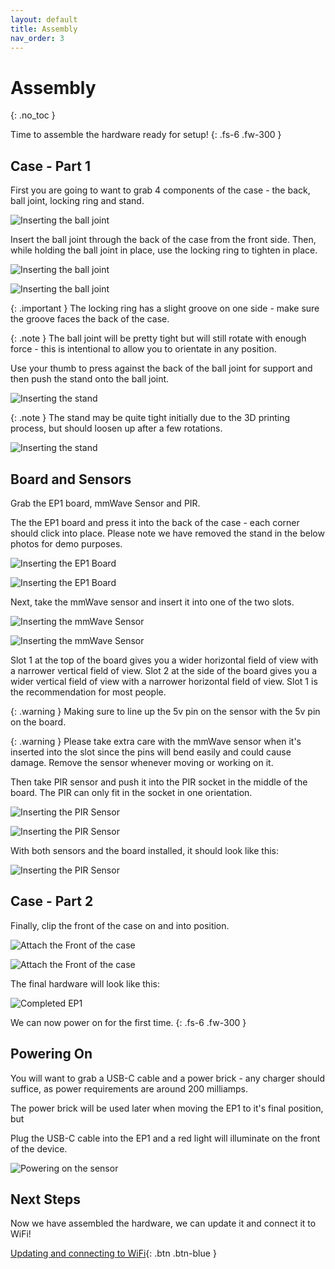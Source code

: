 ```yaml
---
layout: default
title: Assembly
nav_order: 3
---
```


# Assembly

{: .no_toc }

Time to assemble the hardware ready for setup!
{: .fs-6 .fw-300 }

## Case - Part 1

First you are going to want to grab 4 components of the case - the back, ball joint, locking ring and stand.

![Inserting the ball joint](images/assembly-insert-ball-joint-1.jpg)

Insert the ball joint through the back of the case from the front side. Then, while holding the ball joint in place, use the locking ring to tighten in place.

![Inserting the ball joint](images/assembly-insert-ball-joint-2.jpg)

![Inserting the ball joint](images/assembly-insert-ball-joint-3.jpg)

{: .important }
The locking ring has a slight groove on one side - make sure the groove faces the back of the case.

{: .note }
The ball joint will be pretty tight but will still rotate with enough force - this is intentional to allow you to orientate in any position.

Use your thumb to press against the back of the ball joint for support and then push the stand onto the ball joint.

![Inserting the stand](images/assembly-attaching-stand.jpg)

{: .note }
The stand may be quite tight initially due to the 3D printing process, but should loosen up after a few rotations.

![Inserting the stand](images/assembly-attaching-stand-2.jpg)

## Board and Sensors

Grab the EP1 board, mmWave Sensor and PIR.

The the EP1 board and press it into the back of the case - each corner should click into place. Please note we have removed the stand in the below photos for demo purposes.

![Inserting the EP1 Board](images/assembly-insert-ep1-board-1.jpg)

![Inserting the EP1 Board](images/assembly-insert-ep1-board-2.jpg)

Next, take the mmWave sensor and insert it into one of the two slots.

![Inserting the mmWave Sensor](images/assembly-insert-mmwave-top-slot.jpg)

![Inserting the mmWave Sensor](images/assembly-insert-mmwave-side-slot.jpg)

Slot 1 at the top of the board gives you a wider horizontal field of view with a narrower vertical field of view. Slot 2 at the side of the board gives you a wider vertical field of view with a narrower horizontal field of view. Slot 1 is the recommendation for most people.

{: .warning }
Making sure to line up the 5v pin on the sensor with the 5v pin on the board.

{: .warning }
Please take extra care with the mmWave sensor when it's inserted into the slot since the pins will bend easily and could cause damage. Remove the sensor whenever moving or working on it.

Then take PIR sensor and push it into the PIR socket in the middle of the board. The PIR can only fit in the socket in one orientation.

![Inserting the PIR Sensor](images/assembly-insert-pir-sensor-1.jpg)

![Inserting the PIR Sensor](images/assembly-insert-pir-sensor-2.jpg)

With both sensors and the board installed, it should look like this:

![Inserting the PIR Sensor](images/assembly-insert-pir-sensor-3.jpg)

## Case - Part 2

Finally, clip the front of the case on and into position.

![Attach the Front of the case](images/assembly-attaching-front-case.jpg)

![Attach the Front of the case](images/assembly-attaching-front-case-2.jpg)

The final hardware will look like this:

![Completed EP1](images/assembly-complete.jpg)

We can now power on for the first time.
{: .fs-6 .fw-300 }

## Powering On

You will want to grab a USB-C cable and a power brick - any charger should suffice, as power requirements are around 200 milliamps.

The power brick will be used later when moving the EP1 to it's final position, but

Plug the USB-C cable into the EP1 and a red light will illuminate on the front of the device.

![Powering on the sensor](images/connecting-wifi-power.jpg)

## Next Steps

Now we have assembled the hardware, we can update it and connect it to WiFi!

[Updating and connecting to WiFi](http://everythingsmarthome.github.io/everything-presence-one/updating.html){: .btn .btn-blue }

<script>
const toggleDarkMode = document.querySelector('.js-toggle-dark-mode');

jtd.addEvent(toggleDarkMode, 'click', function(){
  if (jtd.getTheme() === 'dark') {
    jtd.setTheme('light');
    toggleDarkMode.textContent = 'Preview dark color scheme';
  } else {
    jtd.setTheme('dark');
    toggleDarkMode.textContent = 'Return to the light side';
  }
});
</script>
